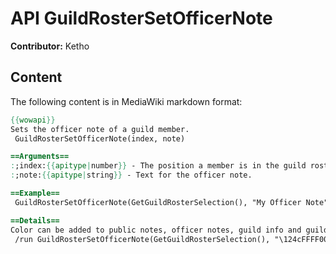 # API GuildRosterSetOfficerNote

**Contributor:** Ketho

## Content

The following content is in MediaWiki markdown format:

```mediawiki
{{wowapi}} 
Sets the officer note of a guild member.
 GuildRosterSetOfficerNote(index, note)

==Arguments==
:;index:{{apitype|number}} - The position a member is in the guild roster. Between 1 and {{api|GetNumGuildMembers}}, or 0 for no selection.
:;note:{{apitype|string}} - Text for the officer note.

==Example==
 GuildRosterSetOfficerNote(GetGuildRosterSelection(), "My Officer Note")

==Details==
Color can be added to public notes, officer notes, guild info and guild MOTD using [[UI Escape Sequences]]
 /run GuildRosterSetOfficerNote(GetGuildRosterSelection(), "\124cFFFF0000This Looks Red!")
```